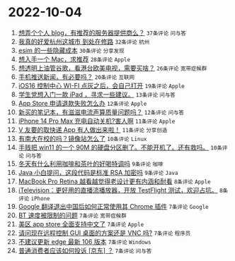 # 2022-10-04

1. [想弄个个人 blog，有推荐的服务器提供商么？](https://www.v2ex.com/t/884582) `37条评论` `问与答`
1. [我真的好爱杭州这城市 到处在修路](https://www.v2ex.com/t/884596) `32条评论` `杭州`
1. [esim 的一些隐藏成本](https://www.v2ex.com/t/884574) `30条评论` `分享发现`
1. [想入手一个 Mac，求推荐](https://www.v2ex.com/t/884562) `28条评论` `Apple`
1. [想透明上油管谷歌，看港台欧美电视，需要买啥？](https://www.v2ex.com/t/884614) `26条评论` `宽带症候群`
1. [手机推送新闻，有必要吗？](https://www.v2ex.com/t/884564) `20条评论` `互联网`
1. [iOS16 控制中心 WI-FI 点灰之后，会自己打开](https://www.v2ex.com/t/884624) `19条评论` `Apple`
1. [学生党想入门一款 iPad ，寻求一些建议。](https://www.v2ex.com/t/884606) `13条评论` `问与答`
1. [App Store 申请退款失败怎么办](https://www.v2ex.com/t/884578) `12条评论` `Apple`
1. [新买的笔记本，有滋滋电流声算质量问题吗？](https://www.v2ex.com/t/884569) `12条评论` `问与答`
1. [iPhone 14 Pro Max 充电自动关机?害人啊](https://www.v2ex.com/t/884601) `11条评论` `Apple`
1. [V 友要的取快递 App 有人做出来啦！](https://www.v2ex.com/t/884580) `11条评论` `分享创造`
1. [有南大在校的吗？镜像站怎么了](https://www.v2ex.com/t/884600) `10条评论` `Linux`
1. [手贱把 win11 的一个 90M 的硬盘分区删了。不能开机了。还有救吗。](https://www.v2ex.com/t/884579) `10条评论` `问与答`
1. [冬天有什么利用咖啡和茶叶的好喝特调吗](https://www.v2ex.com/t/884583) `9条评论` `咖啡`
1. [Java 小白提问，这段代码是标准 RSA 加密吗](https://www.v2ex.com/t/884572) `9条评论` `Java`
1. [MacBook Pro Retina 越看越觉得老设计更有内涵和耐看](https://www.v2ex.com/t/884602) `8条评论` `Apple`
1. [iTelevision：更好用的直播流播放器，开放 TestFlight 测试，欢迎占坑。](https://www.v2ex.com/t/884568) `8条评论` `iPhone`
1. [Google 翻译退出中国后如何正常使用其 Chrome 插件](https://www.v2ex.com/t/884631) `7条评论` `Google`
1. [BT 速度被限制的问题](https://www.v2ex.com/t/884616) `7条评论` `宽带症候群`
1. [美区 app store 全面支持中文了](https://www.v2ex.com/t/884604) `7条评论` `Apple`
1. [请问现在远程控制 GUI 桌面的方案还是 VNC 吗?](https://www.v2ex.com/t/884597) `7条评论` `程序员`
1. [不建议更新 edge 最新 106 版本](https://www.v2ex.com/t/884592) `7条评论` `Windows`
1. [普通消费者应该如何投诉 [京东] ？](https://www.v2ex.com/t/884587) `7条评论` `问与答`
